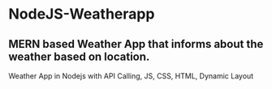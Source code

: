 # NodeJS-Weatherapp
## MERN based Weather App that informs about the weather based on location.
Weather App in Nodejs with API Calling, JS, CSS, HTML, Dynamic Layout
